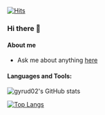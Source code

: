 [![Hits](https://hits.seeyoufarm.com/api/count/incr/badge.svg?url=https%3A%2F%2Fgithub.com%2Fgyrud02&count_bg=%2379C83D&title_bg=%23555555&icon=&icon_color=%23E7E7E7&title=hits&edge_flat=false)](https://hits.seeyoufarm.com)

### Hi there 👋


#### About me
- Ask me about anything <a href="https://github.com/gyrud02/gyrud02/issues">here</a>


#### Languages and Tools:


![gyrud02's GitHub stats](https://github-readme-stats.vercel.app/api?username=gyrud02&show_icons=true)


[![Top Langs](https://github-readme-stats.vercel.app/api/top-langs/?username=gyrud02&layout=compact)](https://github.com/anuraghazra/github-readme-stats)

<!--
**gyrud02/gyrud02** is a ✨ _special_ ✨ repository because its `README.md` (this file) appears on your GitHub profile.

Here are some ideas to get you started:

- 🔭 I’m currently working on ...
- 🌱 I’m currently learning ...
- 👯 I’m looking to collaborate on ...
- 🤔 I’m looking for help with ...
- 💬 Ask me about ...
- 📫 How to reach me: ...
- 😄 Pronouns: ...
- ⚡ Fun fact: ...
-->
